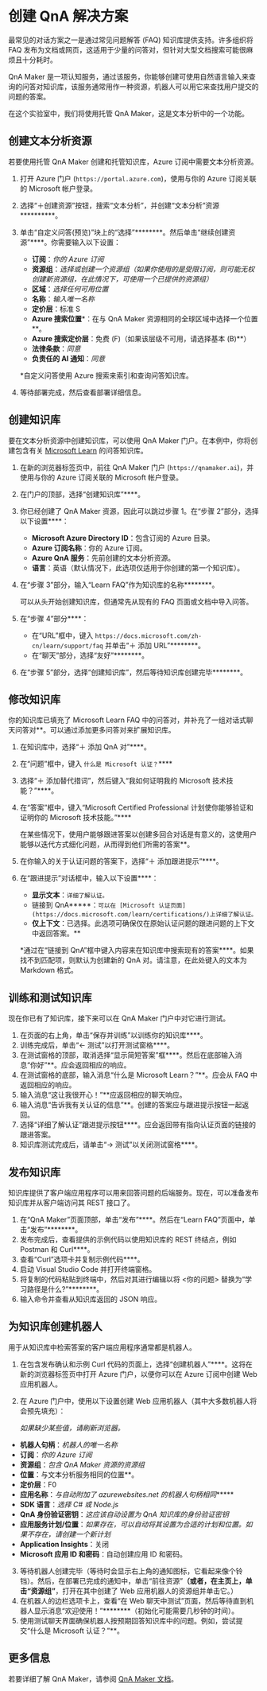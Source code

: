 ﻿---
lab:
    title: '创建 QnA 解决方案'
    module: '模块 6 - 构建 QnA 解决方案'
---

# 创建 QnA 解决方案

最常见的对话方案之一是通过常见问题解答 (FAQ) 知识库提供支持。许多组织将 FAQ 发布为文档或网页，这适用于少量的问答对，但针对大型文档搜索可能很麻烦且十分耗时。

QnA Maker 是一项认知服务，通过该服务，你能够创建可使用自然语言输入来查询的问答对知识库，该服务通常用作一种资源，机器人可以用它来查找用户提交的问题的答案。

在这个实验室中，我们将使用托管 QnA Maker，这是文本分析中的一个功能。 

## 创建文本分析资源 

若要使用托管 QnA Maker 创建和托管知识库，Azure 订阅中需要文本分析资源。

1. 打开 Azure 门户 (`https://portal.azure.com`)，使用与你的 Azure 订阅关联的 Microsoft 帐户登录。
2. 选择“&#65291;创建资源”按钮，搜索“文本分析”，并创建“文本分析”资源**********。 
3. 单击“自定义问答(预览)”块上的“选择”********。然后单击“继续创建资源”****。你需要输入以下设置：
    
    - **订阅**：*你的 Azure 订阅*
    - **资源组**：*选择或创建一个资源组（如果你使用的是受限订阅，则可能无权创建新资源组，在此情况下，可使用一个已提供的资源组）*
    - **区域**：*选择任何可用位置*
    - **名称**：*输入唯一名称*
    - **定价层**：标准 S
    - **Azure 搜索位置**\*：在与 QnA Maker 资源相同的全球区域中选择一个位置**。
    - **Azure 搜索定价层**：免费 (F)（如果该层级不可用，请选择基本 (B)**）
    - **法律条款**：_同意_ 
    - **负责任的 AI 通知**：_同意_
    
    \*自定义问答使用 Azure 搜索来索引和查询问答知识库。

4. 等待部署完成，然后查看部署详细信息。

## 创建知识库

要在文本分析资源中创建知识库，可以使用 QnA Maker 门户。在本例中，你将创建包含有关 [Microsoft Learn](https://docs.microsoft.com/learn) 的问答知识库。

1. 在新的浏览器标签页中，前往 QnA Maker 门户 (`https://qnamaker.ai`)，并使用与你的 Azure 订阅关联的 Microsoft 帐户登录。
2. 在门户的顶部，选择“创建知识库”****。
3. 你已经创建了 QnA Maker 资源，因此可以跳过步骤 1。在“步骤 2”部分，选择以下设置****：
    - **Microsoft Azure Directory ID**：包含订阅的 Azure 目录。
    - **Azure 订阅名称**：你的 Azure 订阅。
    - **Azure QnA 服务**：先前创建的文本分析资源。
    - **语言**：英语（默认情况下，此选项仅适用于你创建的第一个知识库）。
4. 在“步骤 3”部分，输入“Learn FAQ”作为知识库的名称********。

    可以从头开始创建知识库，但通常先从现有的 FAQ 页面或文档中导入问答。

5. 在“步骤 4”部分****：
    - 在“URL”框中，键入 `https://docs.microsoft.com/zh-cn/learn/support/faq` 并单击“&#65291; 添加 URL”********。
    - 在“聊天”部分，选择“友好”********。
6. 在“步骤 5”部分，选择“创建知识库”，然后等待知识库创建完毕********。

## 修改知识库

你的知识库已填充了 Microsoft Learn FAQ 中的问答对，并补充了一组对话式聊天问答对**。可以通过添加更多问答对来扩展知识库。

1. 在知识库中，选择“&#65291; 添加 QnA 对”****。
2. 在“问题”框中，键入 `什么是 Microsoft 认证？`****
3. 选择“&#65291; 添加替代措词”，然后键入“我如何证明我的 Microsoft 技术技能？”****。
4. 在“答案”框中，键入“Microsoft Certified Professional 计划使你能够验证和证明你的 Microsoft 技术技能。”****

    在某些情况下，使用户能够跟进答案以创建多回合对话是有意义的，这使用户能够以迭代方式细化问题，从而得到他们所需的答案**。

5. 在你输入的关于认证问题的答案下，选择“&#65291; 添加跟进提示”****。
6. 在“跟进提示”对话框中，输入以下设置****：
    - **显示文本**：`详细了解认证。`
    - 链接到 QnA****\*：`可以在 [Microsoft 认证页面](https://docs.microsoft.com/learn/certifications/)上详细了解认证。`
    - **仅上下文**：已选择。此选项可确保仅在原始认证问题的跟进问题的上下文中返回答案。**

    \*通过在“链接到 QnA”框中键入内容来在知识库中搜索现有的答案****。如果找不到匹配项，则默认为创建新的 QnA 对。请注意，在此处键入的文本为 Markdown 格式。

## 训练和测试知识库

现在你已有了知识库，接下来可以在 QnA Maker 门户中对它进行测试。

1. 在页面的右上角，单击“保存并训练”以训练你的知识库****。
2. 训练完成后，单击“&larr; 测试”以打开测试窗格****。
3. 在测试窗格的顶部，取消选择“显示简短答案”框****。然后在底部输入消息“你好”**。应会返回相应的响应。
4. 在测试窗格的底部，输入消息“什么是 Microsoft Learn？”**。应会从 FAQ 中返回相应的响应。
5. 输入消息“这让我很开心！”**应返回相应的聊天响应。
6. 输入消息“告诉我有关认证的信息”**。创建的答案应与跟进提示按钮一起返回。
7. 选择“详细了解认证”跟进提示按钮****。应会返回带有指向认证页面的链接的跟进答案。
8. 知识库测试完成后，请单击“&rarr; 测试”以关闭测试窗格****。

## 发布知识库

知识库提供了客户端应用程序可以用来回答问题的后端服务。现在，可以准备发布知识库并从客户端访问其 REST 接口了。

1. 在“QnA Maker”页面顶部，单击“发布”****。然后在“Learn FAQ”页面中，单击“发布”********。
2. 发布完成后，查看提供的示例代码以使用知识库的 REST 终结点，例如 Postman 和 Curl****。
3. 查看“Curl”选项卡并复制示例代码****。
4. 启动 Visual Studio Code 并打开终端窗格。
5. 将复制的代码粘贴到终端中，然后对其进行编辑以将 &lt;你的问题&gt; 替换为“学习路径是什么?”********。
6. 输入命令并查看从知识库返回的 JSON 响应。

## 为知识库创建机器人

用于从知识库中检索答案的客户端应用程序通常都是机器人。

1. 在包含发布确认和示例 Curl 代码的页面上，选择“创建机器人”****。这将在新的浏览器标签页中打开 Azure 门户，以便你可以在 Azure 订阅中创建 Web 应用机器人。
2. 在 Azure 门户中，使用以下设置创建 Web 应用机器人（其中大多数机器人将会预先填充）：

    *如果缺少某些值，请刷新浏览器。*  

  - **机器人句柄**：*机器人的唯一名称*
  - **订阅**：*你的 Azure 订阅*
  - **资源组**：*包含 QnA Maker 资源的资源组*
  - **位置**：与文本分析服务相同的位置**。
  - **定价层**：F0
  - **应用名称**：*与自动附加了 azurewebsites.net 的机器人句柄相同******
  - **SDK 语言**：*选择 C# 或 Node.js*
  - **QnA 身份验证密钥**：*这应该自动设置为 QnA 知识库的身份验证密钥*
  - **应用服务计划/位置**：*如果存在，可以自动将其设置为合适的计划和位置。如果不存在，请创建一个新计划*
  - **Application Insights**：关闭
  - **Microsoft 应用 ID 和密码**：自动创建应用 ID 和密码。
3. 等待机器人创建完毕（等待时会显示右上角的通知图标，它看起来像个铃铛）。然后，在部署已完成的通知中，单击“前往资源”****（或者，在主页上，单击“资源组”****，打开在其中创建了 Web 应用机器人的资源组并单击它。）
4. 在机器人的边栏选项卡上，查看“在 Web 聊天中测试”页面，然后等待直到机器人显示消息“欢迎使用！”********（初始化可能需要几秒钟的时间）。
5. 使用测试聊天界面确保机器人按预期回答知识库中的问题。例如，尝试提交“什么是 Microsoft 认证？”**。

## 更多信息

若要详细了解 QnA Maker，请参阅 [QnA Maker 文档](https://docs.microsoft.com/azure/cognitive-services/qnamaker/)。